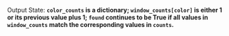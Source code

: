 Output State: **`color_counts` is a dictionary; `window_counts[color]` is either 1 or its previous value plus 1; `found` continues to be True if all values in `window_counts` match the corresponding values in `counts`.**
